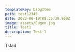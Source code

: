 ```yaml
---
templateKey: blogItem
path: test12345
date: 2023-06-19T08:35:39.900Z
image: assets/Eugen.jpg
title: Test1
description: Test-1
---
```

T﻿stad
